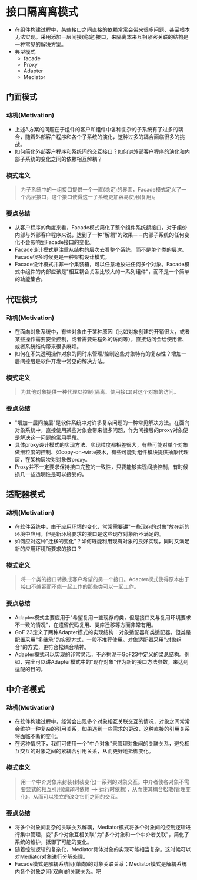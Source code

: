 # 接口隔离离模式

* 在组件构建过程中，某些接口之间直接的依赖常常会带来很多问题、甚至根本无法实现。采用添加一层间接(稳定)接口，来隔离本来互相紧密关联的结构是一种常见的解决方案。
* 典型模式
  * facade
  * Proxy
  * Adapter
  * Mediator


## 门面模式

### 动机(Motivation)

* 上述A方案的问题在于组件的客户和组件中各种复杂的子系统有了过多的耦合，随着外部客户程序和各个子系统的演化，这种过多的耦合面临很多的挑战。
* 如何简化外部客户程序和系统间的交互接口？如何讲外部客户程序的演化和内部子系统的变化之间的依赖相互解耦？


### 模式定义

> 为子系统中的一组接口提供一个一直(稳定)的界面，Facade模式定义了一个高层接口，这个接口使得这一子系统更加容易使用(复用)。

### 要点总结

* 从客户程序的角度来看，Facade模式简化了整个组件系统额接口，对于组价内部与外部客户程序来说，达到了一种"解耦"的效果－－内部子系统的任何变化不会影响到Facade接口的变化。
* Facade设计模式更注重从结构的层次去看整个系统，而不是单个类的层次。Facade很多时候更是一种架构设计模式。
* Facade设计模式并非一个集装箱，可以任意地放进任何多个对象。Facade模式中组件的内部应该是"相互耦合关系比较大的一系列组件"，而不是一个简单的功能集合。

## 代理模式

### 动机(Motivation)

* 在面向对象系统中，有些对象由于某种原因（比如对象创建的开销很大，或者某些操作需要安全控制，或者需要进程外的访问等），直接访问会给使用者、或者系统结构带来很多麻烦。
* 如何在不失透明操作对象的同时来管理/控制这些对象特有的复杂性？增加一层间接层是软件开发中常见的解决方法。

### 模式定义

> 为其他对象提供一种代理以控制(隔离、使用接口)对这个对象的访问。

### 要点总结

* "增加一层间接层"是软件系统中对许多复杂问题的一种常见解决方法。在面向对象系统中，直接使用某些对象会带来很多问题，作为间接层的proxy对象便是解决这一问题的常用手段。
* 具体proxy设计模式的实现方法、实现粒度都相差很大，有些可能对单个对象做细粒度的控制、如copy-on-wirte技术，有些可能对组件模块提供抽象代理层，在架构层次对对象做proxy。
* Proxy并不一定要求保持接口完整的一致性，只要能够实现间接控制，有时候损几一些透明性是可以接受的。

## 适配器模式

### 动机(Motivation)

* 在软件系统中，由于应用环境的变化，常常需要讲"一些现存的对象"放在新的环境中应用，但是新环境要求的接口是这些现存对象所不满足的。
* 如何应对这种"迁移的变化"？如何既能利用现有对象的良好实现，同时又满足新的应用环境所要求的接口？

### 模式定义

> 将一个类的接口转换成客户希望的另一个接口。Adapter模式使得原本由于接口不兼容而不能一起工作的那些类可以一起工作。

### 要点总结

* Adapter模式主要应用于"希望复用一些现存的类，但是接口又与复用环境要求不一致的情况"，在遗留代码复用、类库迁移等方面非常有用。
* GoF 23定义了两种Adapter模式的实现结构：对象适配器和类适配器。但类是配置采用"多继承"的实现方式，一般不推荐使用。对象适配器采用"对象组合"的方式，更符合松耦合精神。
* Adapter模式可以实现的非常灵活，不必拘泥于GoF23中定义的梁总结构。例如，完全可以讲Adapter模式中的"现存对象"作为新的接口方法参数，来达到适配的目的。

## 中介者模式

### 动机(Motivation)

* 在软件构建过程中，经常会出现多个对象相互关联交互的情况，对象之间常常会维护一种复杂的引用关系，如果遇到一些需求的更改，这种直接的引用关系将面临不断的变化。
* 在这种情况下，我们可使用一个"中介对象"来管理对象间的关联关系，避免相互交互的对象之间的紧耦合引用关系，从而更好地抵御变化。

### 模式定义

> 用一个中介对象来封装(封装变化)一系列的对象交互。中介者使各对象不需要显式的相互引用(编译时依赖 --> 运行时依赖)，从而使其耦合松散(管理变化)，从而可以独立的改变它们之间的交互。

### 要点总结

* 将多个对象间复杂的关联关系解耦，Mediator模式将多个对象间的控制逻辑进行集中管理，变"多个对象互相关联"为"多个对象和一个中介者关联"，简化了系统的维护，抵御了可能的变化。
* 随着控制逻辑的复杂化，Mediator具体对象的实现可能相当复杂。这时候可以对Mediator对象进行分解处理。
* Facade模式是解耦系统间(单向)的对象关联关系；Mediator模式是解耦系统内各个对象之间(双向)的关联关系。吧 